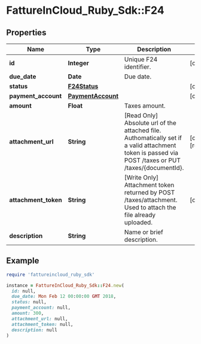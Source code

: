 # FattureInCloud_Ruby_Sdk::F24

## Properties

| Name | Type | Description | Notes |
| ---- | ---- | ----------- | ----- |
| **id** | **Integer** | Unique F24 identifier. | [optional] |
| **due_date** | **Date** | Due date. |  |
| **status** | [**F24Status**](F24Status.md) |  | [optional] |
| **payment_account** | [**PaymentAccount**](PaymentAccount.md) |  | [optional] |
| **amount** | **Float** | Taxes amount. |  |
| **attachment_url** | **String** | [Read Only] Absolute url of the attached file. Authomatically set if a valid attachment token is passed via POST /taxes or PUT /taxes/{documentId}. | [optional][readonly] |
| **attachment_token** | **String** | [Write Only] Attachment token returned by POST /taxes/attachment. Used to attach the file already uploaded. | [optional] |
| **description** | **String** | Name or brief description. |  |

## Example

```ruby
require 'fattureincloud_ruby_sdk'

instance = FattureInCloud_Ruby_Sdk::F24.new(
  id: null,
  due_date: Mon Feb 12 00:00:00 GMT 2018,
  status: null,
  payment_account: null,
  amount: 300,
  attachment_url: null,
  attachment_token: null,
  description: null
)
```

